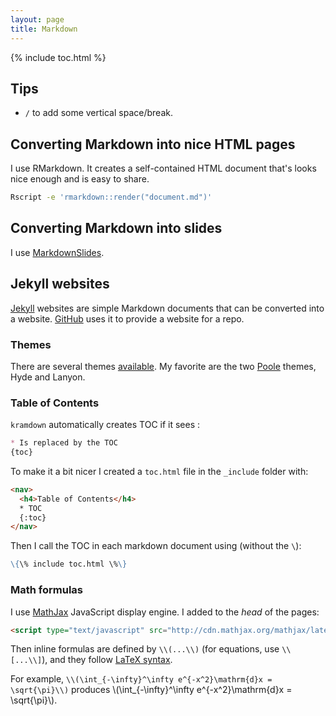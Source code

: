 ```yaml
---
layout: page
title: Markdown
---
```


{% include toc.html %}

## Tips

+ `/` to add some vertical space/break.

## Converting Markdown into nice HTML pages

I use RMarkdown. It creates a self-contained HTML document that's looks nice enough and is easy to share.

~~~sh
Rscript -e 'rmarkdown::render("document.md")'
~~~

## Converting Markdown into slides

I use [MarkdownSlides](https://github.com/asanzdiego/markdownslides).

## Jekyll websites

[Jekyll](http://jekyllrb.com/) websites are simple Markdown documents that can be converted into a website. [GitHub](https://pages.github.com/) uses it to provide a website for a repo.

### Themes

There are several themes [available](http://jekyllthemes.org/). My favorite are the two [Poole](http://getpoole.com/) themes, Hyde and Lanyon.

### Table of Contents

`kramdown` automatically creates TOC if it sees :

~~~markdown
* Is replaced by the TOC
{toc}
~~~

To make it a bit nicer I created a `toc.html` file in the `_include` folder with:

~~~html
<nav>
  <h4>Table of Contents</h4>
  * TOC
  {:toc}
</nav>
~~~

Then I call the TOC in each markdown document using (without the `\`):

~~~markdown
\{\% include toc.html \%\}
~~~


### Math formulas

I use [MathJax](http://docs.mathjax.org/en/latest/mathjax.html) JavaScript display engine. I added to the *head* of the pages:

~~~html
<script type="text/javascript" src="http://cdn.mathjax.org/mathjax/latest/MathJax.js?config=TeX-AMS-MML_HTMLorMML" ></script>
~~~

Then inline formulas are defined by `\\(...\\)` (for equations, use `\\[...\\]`), and they follow [LaTeX syntax](https://en.wikibooks.org/wiki/LaTeX/Mathematics).

For example, `\\(\int_{-\infty}^\infty e^{-x^2}\mathrm{d}x = \sqrt{\pi}\\)` produces \\(\int_{-\infty}^\infty e^{-x^2}\mathrm{d}x = \sqrt{\pi}\\).

